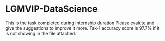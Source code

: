 # LGMVIP-DataScience
This is the task completed during Internship duration Please evalute and give the suggestions to improve it more.
Tak-1 accuracy score is 97.7% if it is not showing in the file attached.
